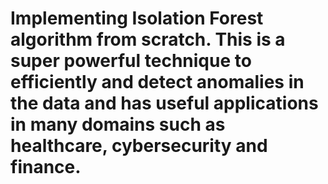 # Implementing Isolation Forest algorithm from scratch. This is a super powerful technique to efficiently and detect anomalies in the data and has useful applications in many domains such as healthcare, cybersecurity and finance.
